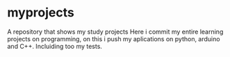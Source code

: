 # myprojects
A repository that shows my study projects
Here i commit my entire learning projects on programming, on this i push my aplications on python, arduino and C++. Incluiding too my tests.
